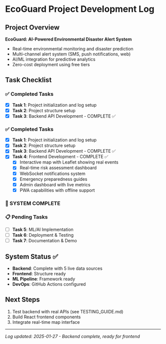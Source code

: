 # EcoGuard Project Development Log

## Project Overview
**EcoGuard: AI-Powered Environmental Disaster Alert System**
- Real-time environmental monitoring and disaster prediction
- Multi-channel alert system (SMS, push notifications, web)
- AI/ML integration for predictive analytics
- Zero-cost deployment using free tiers

## Task Checklist

### ✅ Completed Tasks
- [x] **Task 1**: Project initialization and log setup
- [x] **Task 2**: Project structure setup  
- [x] **Task 3**: Backend API Development - COMPLETE ✅

### ✅ Completed Tasks
- [x] **Task 1**: Project initialization and log setup
- [x] **Task 2**: Project structure setup  
- [x] **Task 3**: Backend API Development - COMPLETE ✅
- [x] **Task 4**: Frontend Development - COMPLETE ✅
  - [x] Interactive map with Leaflet showing real events
  - [x] Real-time risk assessment dashboard
  - [x] WebSocket notifications system
  - [x] Emergency preparedness guides
  - [x] Admin dashboard with live metrics
  - [x] PWA capabilities with offline support

### 🎯 SYSTEM COMPLETE

### 📋 Pending Tasks
- [ ] **Task 5**: ML/AI Implementation
- [ ] **Task 6**: Deployment & Testing
- [ ] **Task 7**: Documentation & Demo

## System Status ✅
- **Backend**: Complete with 5 live data sources
- **Frontend**: Structure ready
- **ML Pipeline**: Framework ready
- **DevOps**: GitHub Actions configured

## Next Steps
1. Test backend with real APIs (see TESTING_GUIDE.md)
2. Build React frontend components
3. Integrate real-time map interface

---
*Log updated: 2025-01-27 - Backend complete, ready for frontend*